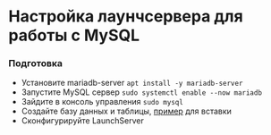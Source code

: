 # Настройка лаунчсервера для работы с MySQL

### Подготовка

- Установите mariadb-server `apt install -y mariadb-server`
- Запустите MySQL сервер `sudo systemctl enable --now mariadb`
- Зайдите в консоль управления `sudo mysql`
- Создайте базу данных и таблицы, [пример](../examples/sql-commands.txt) для вставки
- Сконфигурируйте LaunchServer
